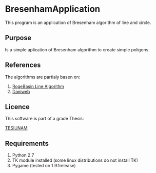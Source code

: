 # BresenhamApplication
This program is an application of Bresenham algorithm of line and circle.

## Purpose 

Is a simple aplication of Bresenham algorithm to create simple poligons. 

## References 

The algorithms are partialy basen on:

1. [RogeBasin Line Algorithm](http://www.roguebasin.com/index.php?title=Bresenham%27s_Line_Algorithm#Python)
1. [Daniweb](https://www.daniweb.com/programming/software-development/threads/321181/python-bresenham-circle-arc-algorithm)

## Licence

This software is part of a grade Thesis:

[TESIUNAM](http://oreon.dgbiblio.unam.mx/F/I3DAKL97CUTXVIP8ELU2NGJBXC2T1B83VCQM6KU839T8KEL86Q-53445?func=full-set-set&set_number=001272&set_entry=000002&format=999)

## Requirements 

1. Python 2.7
1. TK module installed (some linux distributions do not install TK)
1. Pygame (tested on 1.9.1release)
